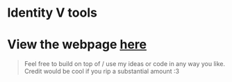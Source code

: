 # Identity V tools
# View the webpage [here](yo7x.github.io/IDV-T/)

> Feel free to build on top of / use my ideas or code in any way you like. <br>
 Credit would be cool if you rip a substantial amount :3
